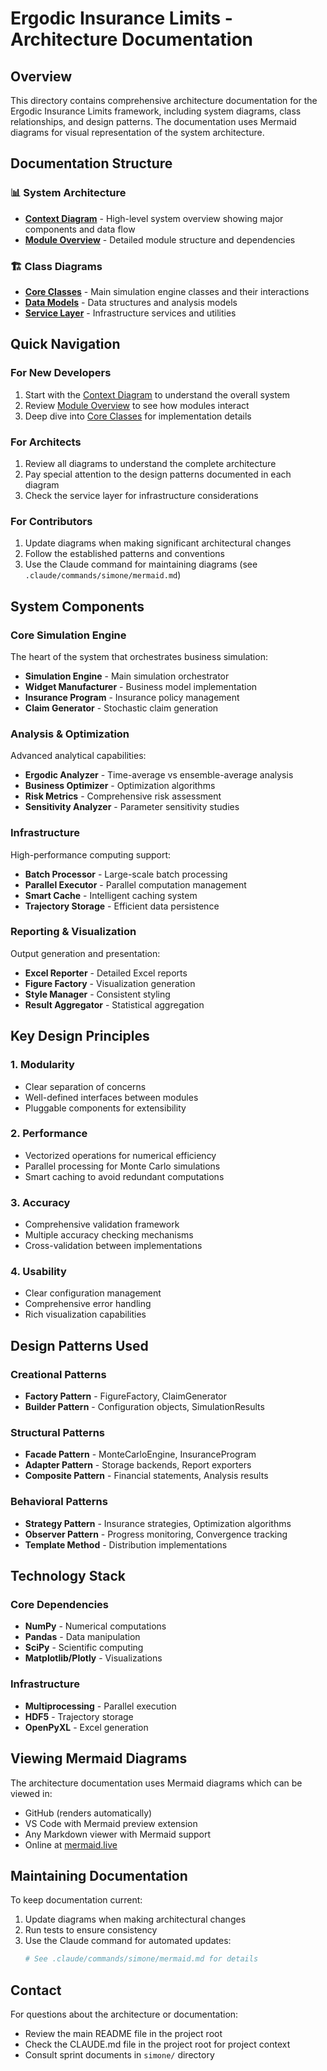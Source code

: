 # Ergodic Insurance Limits - Architecture Documentation

## Overview

This directory contains comprehensive architecture documentation for the Ergodic Insurance Limits framework, including system diagrams, class relationships, and design patterns. The documentation uses Mermaid diagrams for visual representation of the system architecture.

## Documentation Structure

### 📊 System Architecture
- **[Context Diagram](./context_diagram.md)** - High-level system overview showing major components and data flow
- **[Module Overview](./module_overview.md)** - Detailed module structure and dependencies

### 🏗️ Class Diagrams
- **[Core Classes](./class_diagrams/core_classes.md)** - Main simulation engine classes and their interactions
- **[Data Models](./class_diagrams/data_models.md)** - Data structures and analysis models
- **[Service Layer](./class_diagrams/service_layer.md)** - Infrastructure services and utilities

## Quick Navigation

### For New Developers
1. Start with the [Context Diagram](./context_diagram.md) to understand the overall system
2. Review [Module Overview](./module_overview.md) to see how modules interact
3. Deep dive into [Core Classes](./class_diagrams/core_classes.md) for implementation details

### For Architects
1. Review all diagrams to understand the complete architecture
2. Pay special attention to the design patterns documented in each diagram
3. Check the service layer for infrastructure considerations

### For Contributors
1. Update diagrams when making significant architectural changes
2. Follow the established patterns and conventions
3. Use the Claude command for maintaining diagrams (see `.claude/commands/simone/mermaid.md`)

## System Components

### Core Simulation Engine
The heart of the system that orchestrates business simulation:
- **Simulation Engine** - Main simulation orchestrator
- **Widget Manufacturer** - Business model implementation
- **Insurance Program** - Insurance policy management
- **Claim Generator** - Stochastic claim generation

### Analysis & Optimization
Advanced analytical capabilities:
- **Ergodic Analyzer** - Time-average vs ensemble-average analysis
- **Business Optimizer** - Optimization algorithms
- **Risk Metrics** - Comprehensive risk assessment
- **Sensitivity Analyzer** - Parameter sensitivity studies

### Infrastructure
High-performance computing support:
- **Batch Processor** - Large-scale batch processing
- **Parallel Executor** - Parallel computation management
- **Smart Cache** - Intelligent caching system
- **Trajectory Storage** - Efficient data persistence

### Reporting & Visualization
Output generation and presentation:
- **Excel Reporter** - Detailed Excel reports
- **Figure Factory** - Visualization generation
- **Style Manager** - Consistent styling
- **Result Aggregator** - Statistical aggregation

## Key Design Principles

### 1. Modularity
- Clear separation of concerns
- Well-defined interfaces between modules
- Pluggable components for extensibility

### 2. Performance
- Vectorized operations for numerical efficiency
- Parallel processing for Monte Carlo simulations
- Smart caching to avoid redundant computations

### 3. Accuracy
- Comprehensive validation framework
- Multiple accuracy checking mechanisms
- Cross-validation between implementations

### 4. Usability
- Clear configuration management
- Comprehensive error handling
- Rich visualization capabilities

## Design Patterns Used

### Creational Patterns
- **Factory Pattern** - FigureFactory, ClaimGenerator
- **Builder Pattern** - Configuration objects, SimulationResults

### Structural Patterns
- **Facade Pattern** - MonteCarloEngine, InsuranceProgram
- **Adapter Pattern** - Storage backends, Report exporters
- **Composite Pattern** - Financial statements, Analysis results

### Behavioral Patterns
- **Strategy Pattern** - Insurance strategies, Optimization algorithms
- **Observer Pattern** - Progress monitoring, Convergence tracking
- **Template Method** - Distribution implementations

## Technology Stack

### Core Dependencies
- **NumPy** - Numerical computations
- **Pandas** - Data manipulation
- **SciPy** - Scientific computing
- **Matplotlib/Plotly** - Visualizations

### Infrastructure
- **Multiprocessing** - Parallel execution
- **HDF5** - Trajectory storage
- **OpenPyXL** - Excel generation

## Viewing Mermaid Diagrams

The architecture documentation uses Mermaid diagrams which can be viewed in:
- GitHub (renders automatically)
- VS Code with Mermaid preview extension
- Any Markdown viewer with Mermaid support
- Online at [mermaid.live](https://mermaid.live)

## Maintaining Documentation

To keep documentation current:
1. Update diagrams when making architectural changes
2. Run tests to ensure consistency
3. Use the Claude command for automated updates:
   ```bash
   # See .claude/commands/simone/mermaid.md for details
   ```

## Contact

For questions about the architecture or documentation:
- Review the main README file in the project root
- Check the CLAUDE.md file in the project root for project context
- Consult sprint documents in `simone/` directory

